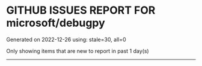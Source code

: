 
# GITHUB ISSUES REPORT FOR microsoft/debugpy


Generated on 2022-12-26 using: stale=30, all=0


Only showing items that are new to report in past 1 day(s)


---
